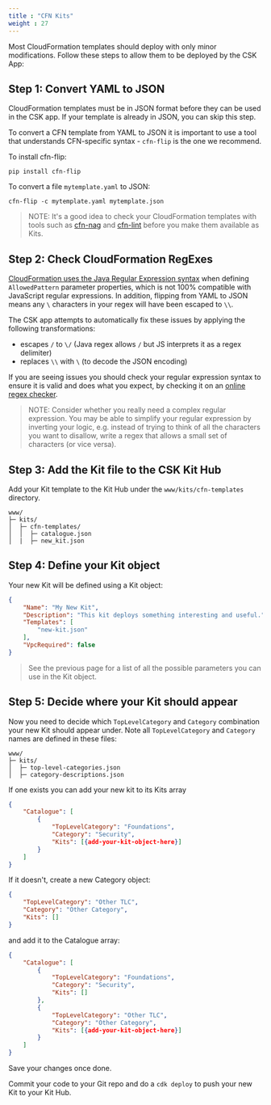 ```yaml
---
title : "CFN Kits"
weight : 27
---
```


Most CloudFormation templates should deploy with only minor modifications. Follow these steps to allow them to be deployed by the CSK App:

## Step 1: Convert YAML to JSON

CloudFormation templates must be in JSON format before they can be used in the CSK app. If your template is already in JSON, you can skip this step.

To convert a CFN template from YAML to JSON it is important to use a tool that understands CFN-specific syntax - `cfn-flip` is the one we recommend.

To install cfn-flip:

```
pip install cfn-flip
```

To convert a file `mytemplate.yaml` to JSON:

```
cfn-flip -c mytemplate.yaml mytemplate.json
```

>NOTE: It's a good idea to check your CloudFormation templates with tools such as  [cfn-nag](https://github.com/stelligent/cfn_nag) and [cfn-lint](https://github.com/aws-cloudformation/cfn-lint) before you make them available as Kits. 


## Step 2: Check CloudFormation RegExes

[CloudFormation uses the Java Regular Expression syntax](https://docs.aws.amazon.com/AWSCloudFormation/latest/UserGuide/cfn-regexes.html) when defining `AllowedPattern` parameter properties, which is not 100% compatible with JavaScript regular expressions. In addition, flipping from YAML to JSON means any `\` characters in your regex will have been escaped to `\\`.

The CSK app attempts to automatically fix these issues by applying the following transformations:

* escapes `/` to `\/` (Java regex allows `/` but JS interprets it as a regex delimiter)
* replaces `\\` with `\` (to decode the JSON encoding)

If you are seeing issues you should check your regular expression syntax to ensure it is valid and does what you expect, by checking it on an [online regex checker](https://regex101.com/).

>NOTE: Consider whether you really need a complex regular expression. You may be able to simplify your regular expression by inverting your logic, e.g. instead of trying to think of all the characters you want to disallow, write a regex that allows a small set of characters (or vice versa).

## Step 3: Add the Kit file to the CSK Kit Hub

Add your Kit template to the Kit Hub under the `www/kits/cfn-templates` directory.

```
www/
├─ kits/
│  ├─ cfn-templates/
│  │  ├─ catalogue.json
│  |  ├─ new_kit.json
```
## Step 4: Define your Kit object

Your new Kit will be defined using a Kit object:

```json
{
    "Name": "My New Kit",
    "Description": "This kit deploys something interesting and useful.",
    "Templates": [
        "new-kit.json"
    ],
    "VpcRequired": false
}
```

>See the previous page for a list of all the possible parameters you can use in the Kit object.

## Step 5: Decide where your Kit should appear

Now you need to decide which `TopLevelCategory` and `Category` combination your new Kit should appear under. Note all `TopLevelCategory` and `Category` names are defined in these files: 

```
www/
├─ kits/
│  ├─ top-level-categories.json
│  ├─ category-descriptions.json
```

If one exists you can add your new kit to its Kits array

```json
{
    "Catalogue": [
        {
            "TopLevelCategory": "Foundations",
            "Category": "Security",
            "Kits": [{add-your-kit-object-here}]
        }
    ]
}
```

If it doesn't, create a new Category object:

```json
{
    "TopLevelCategory": "Other TLC",
    "Category": "Other Category",
    "Kits": []
}
```

and add it to the Catalogue array:

```json
{
    "Catalogue": [
        {
            "TopLevelCategory": "Foundations",
            "Category": "Security",
            "Kits": []
        },
        {
            "TopLevelCategory": "Other TLC",
            "Category": "Other Category",
            "Kits": [{add-your-kit-object-here}]
        }
    ]
}
```

Save your changes once done.

Commit your code to your Git repo and do a `cdk deploy` to push your new Kit to your Kit Hub.